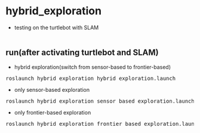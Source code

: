 # hybrid_exploration
* testing on the turtlebot with SLAM <br><br>

## run(after activating turtlebot and SLAM) <br>
* hybrid exploration(switch from sensor-based to frontier-based)
<pre>
roslaunch hybrid_exploration hybrid_exploration.launch
</pre>
* only sensor-based exploration<br>
<pre>
roslaunch hybrid_exploration sensor_based_exploration.launch
</pre>
* only frontier-based exploration<br>
<pre>
roslaunch hybrid_exploration frontier_based_exploration.launch
</pre>


